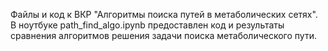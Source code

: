 Файлы и код к ВКР "Алгоритмы поиска путей в метаболических сетях".
В ноутбуке path_find_algo.ipynb предоставлен код и результаты сравнения алгоритмов решения задачи поиска метаболического пути.
